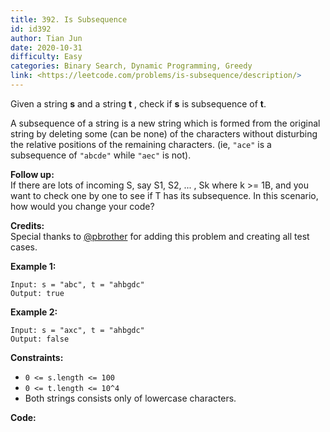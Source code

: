```yaml
---
title: 392. Is Subsequence
id: id392
author: Tian Jun
date: 2020-10-31
difficulty: Easy
categories: Binary Search, Dynamic Programming, Greedy
link: <https://leetcode.com/problems/is-subsequence/description/>
---
```


Given a string **s** and a string **t** , check if **s** is subsequence of
**t**.

A subsequence of a string is a new string which is formed from the original
string by deleting some (can be none) of the characters without disturbing the
relative positions of the remaining characters. (ie, `"ace"` is a subsequence
of `"abcde"` while `"aec"` is not).

**Follow up:**  
If there are lots of incoming S, say S1, S2, ... , Sk where k >= 1B, and you
want to check one by one to see if T has its subsequence. In this scenario,
how would you change your code?

**Credits:**  
Special thanks to [@pbrother](https://leetcode.com/pbrother/) for adding this
problem and creating all test cases.



**Example 1:**
            
	Input: s = "abc", t = "ahbgdc"    
	Output: true    

**Example 2:**
            
	Input: s = "axc", t = "ahbgdc"    
	Output: false    



**Constraints:**

  * `0 <= s.length <= 100`
  * `0 <= t.length <= 10^4`
  * Both strings consists only of lowercase characters.


**Code:**
